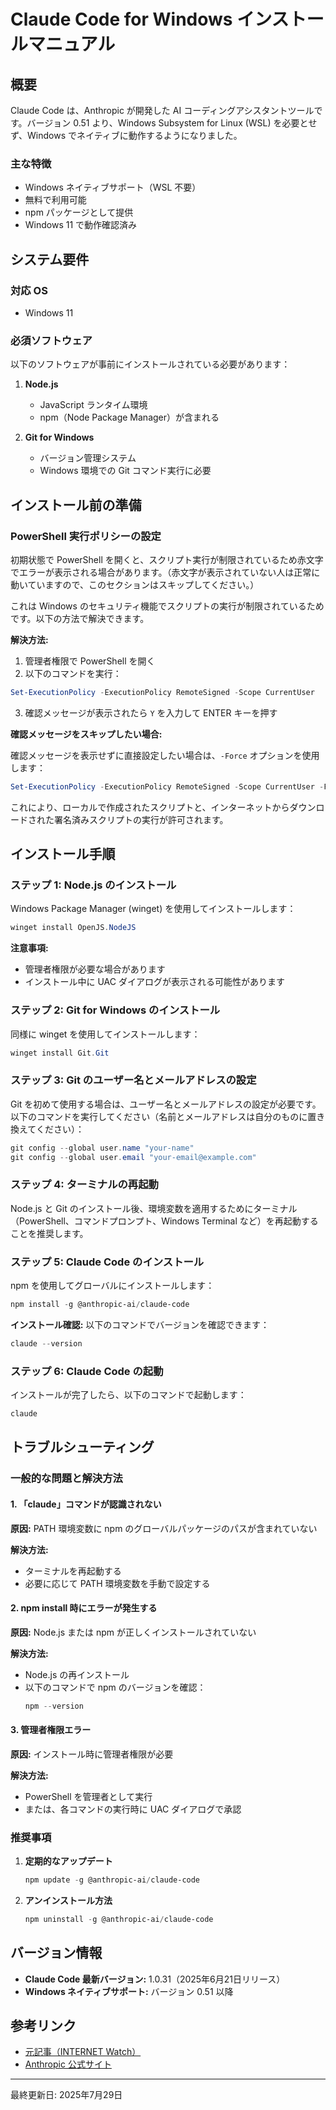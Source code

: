 # Claude Code for Windows インストールマニュアル

## 概要

Claude Code は、Anthropic が開発した AI コーディングアシスタントツールです。バージョン 0.51 より、Windows Subsystem for Linux (WSL) を必要とせず、Windows でネイティブに動作するようになりました。

### 主な特徴
- Windows ネイティブサポート（WSL 不要）
- 無料で利用可能
- npm パッケージとして提供
- Windows 11 で動作確認済み

## システム要件

### 対応 OS
- Windows 11

### 必須ソフトウェア
以下のソフトウェアが事前にインストールされている必要があります：

1. **Node.js**
   - JavaScript ランタイム環境
   - npm（Node Package Manager）が含まれる

2. **Git for Windows**
   - バージョン管理システム
   - Windows 環境での Git コマンド実行に必要

## インストール前の準備

### PowerShell 実行ポリシーの設定

初期状態で PowerShell を開くと、スクリプト実行が制限されているため赤文字でエラーが表示される場合があります。（赤文字が表示されていない人は正常に動いていますので、このセクションはスキップしてください。）

これは Windows のセキュリティ機能でスクリプトの実行が制限されているためです。以下の方法で解決できます。

**解決方法:**

1. 管理者権限で PowerShell を開く
2. 以下のコマンドを実行：

```powershell
Set-ExecutionPolicy -ExecutionPolicy RemoteSigned -Scope CurrentUser
```

3. 確認メッセージが表示されたら `Y` を入力して ENTER キーを押す

**確認メッセージをスキップしたい場合:**

確認メッセージを表示せずに直接設定したい場合は、`-Force` オプションを使用します：

```powershell
Set-ExecutionPolicy -ExecutionPolicy RemoteSigned -Scope CurrentUser -Force
```

これにより、ローカルで作成されたスクリプトと、インターネットからダウンロードされた署名済みスクリプトの実行が許可されます。

## インストール手順

### ステップ 1: Node.js のインストール

Windows Package Manager (winget) を使用してインストールします：

```powershell
winget install OpenJS.NodeJS
```

**注意事項:**
- 管理者権限が必要な場合があります
- インストール中に UAC ダイアログが表示される可能性があります

### ステップ 2: Git for Windows のインストール

同様に winget を使用してインストールします：

```powershell
winget install Git.Git
```

### ステップ 3: Git のユーザー名とメールアドレスの設定

Git を初めて使用する場合は、ユーザー名とメールアドレスの設定が必要です。以下のコマンドを実行してください（名前とメールアドレスは自分のものに置き換えてください）：

```powershell
git config --global user.name "your-name"
git config --global user.email "your-email@example.com"
```

### ステップ 4: ターミナルの再起動

Node.js と Git のインストール後、環境変数を適用するためにターミナル（PowerShell、コマンドプロンプト、Windows Terminal など）を再起動することを推奨します。

### ステップ 5: Claude Code のインストール

npm を使用してグローバルにインストールします：

```powershell
npm install -g @anthropic-ai/claude-code
```

**インストール確認:**
以下のコマンドでバージョンを確認できます：

```powershell
claude --version
```

### ステップ 6: Claude Code の起動

インストールが完了したら、以下のコマンドで起動します：

```powershell
claude
```

## トラブルシューティング

### 一般的な問題と解決方法

#### 1. 「claude」コマンドが認識されない
**原因:** PATH 環境変数に npm のグローバルパッケージのパスが含まれていない

**解決方法:**
- ターミナルを再起動する
- 必要に応じて PATH 環境変数を手動で設定する

#### 2. npm install 時にエラーが発生する
**原因:** Node.js または npm が正しくインストールされていない

**解決方法:**
- Node.js の再インストール
- 以下のコマンドで npm のバージョンを確認：
  ```powershell
  npm --version
  ```

#### 3. 管理者権限エラー
**原因:** インストール時に管理者権限が必要

**解決方法:**
- PowerShell を管理者として実行
- または、各コマンドの実行時に UAC ダイアログで承認

### 推奨事項

1. **定期的なアップデート**
   ```powershell
   npm update -g @anthropic-ai/claude-code
   ```

2. **アンインストール方法**
   ```powershell
   npm uninstall -g @anthropic-ai/claude-code
   ```

## バージョン情報

- **Claude Code 最新バージョン:** 1.0.31（2025年6月21日リリース）
- **Windows ネイティブサポート:** バージョン 0.51 以降

## 参考リンク

- [元記事（INTERNET Watch）](https://forest.watch.impress.co.jp/docs/news/2030822.html)
- [Anthropic 公式サイト](https://www.anthropic.com/)

---

最終更新日: 2025年7月29日